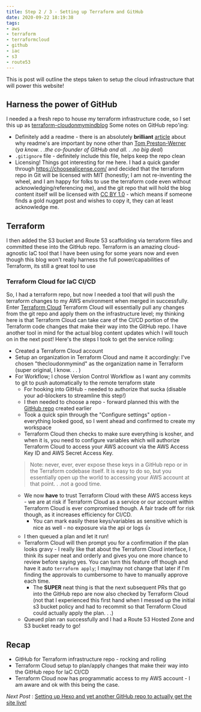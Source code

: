 ```yaml
---
title: Step 2 / 3 - Setting up Terraform and GitHub
date: 2020-09-22 18:19:38
tags: 
- aws
- terraform
- terraformcloud
- github
- iac
- s3
- route53
---
```


This is post will outline the steps taken to setup the cloud infrastructure that will power this website!

## Harness the power of GitHub
I needed a a fresh repo to house my terraform infrastructure code, so I set this up as [terraform-cloudonmymindblog](https://github.com/paulmarsicloud/terraform-cloudonmymindblog)
Some notes on GitHub repo'ing:
* Definitely add a readme - there is an absolutely **brilliant** [article](https://tom.preston-werner.com/2010/08/23/readme-driven-development.html) about why readme's are important by none other than [Tom Preston-Werner](https://twitter.com/mojombo/) (_ya know. . .the co-founder of GitHub and all. . .no big deal_)
* `.gitignore` file - definitely include this file, helps keep the repo clean
* Licensing! Things got interesting for me here. I had a quick gander through https://choosealicense.com/ and decided that the terraform repo in Git will be licensed with MIT (honestly; I am not re-inventing the wheel, and I am happy for folks to use the terraform code even without acknowledging/referencing me), and the git repo that will hold the blog content itself will be licensed with [CC BY 1.0](https://creativecommons.org/licenses/by/1.0/) - which means if someone finds a gold nugget post and wishes to copy it, they can at least acknowledge me.

## Terraform
I then added the S3 bucket and Route 53 scaffolding via terraform files and committed these into the GitHub repo.  Terraform is an amazing cloud-agnostic IaC tool that I have been using for some years now and even though this blog won't really harness the full power/capabilities of Terraform, its still a great tool to use

### Terraform Cloud for IaC CI/CD
So, I had a terraform repo, but now I needed a tool that will push the terraform changes to my AWS environment when merged in successfully.  Enter [Terraform Cloud](https://www.hashicorp.com/products/terraform/)
Terraform Cloud will essentially pull any changes from the git repo and apply them on the infrastructure level; my thinking here is that Terraform Cloud can take care of the CI/CD portion of the Terraform code changes that make their way into the GitHub repo.  I have another tool in mind for the actual blog content updates which I will touch on in the next post!
Here's the steps I took to get the service rolling:
* Created a Terraform Cloud account
* Setup an organization in Terraform Cloud and name it accordingly: I've chosen "thecloudonmymind" as the organization name in Terraform (super original, I know. . . )
* For Workflow; I chose Version Control Workflow as I want any commits to git to push automatically to the remote terraform state
    * For hooking into GitHub - needed to authorize that sucka (disable your ad-blockers to streamline this step!)
    * I then needed to choose a repo - forward planned this with the [GitHub repo](https://github.com/paulmarsicloud/terraform-cloudonmymindblog) created earlier
    * Took a quick spin through the "Configure settings" option - everything looked good, so I went ahead and confirmed to create my workspace
    * Terraform Cloud then checks to make sure everything is kosher, and when it is, you need to configure variables which will authorize Terraform Cloud to access your AWS account via the AWS Access Key ID and AWS Secret Access Key.
    > Note: never, ever, ever expose these keys in a GitHub repo or in the Terraform codebase itself.  It is easy to do so, but you essentially open up the world to accessing your AWS account at that point. . .not a good time.
    * We now **have** to trust Terraform Cloud with these AWS access keys - we are at risk if Terraform Cloud as a service or our account within Terraform Cloud is ever compromised though.  A fair trade off for risk though, as it increases efficiency for CI/CD.
        * You can mark easily these keys/variables as sensitive which is nice as well - no exposure via the api or logs 👍
    * I then queued a plan and let it run!
    * Terraform Cloud will then prompt you for a confirmation if the plan looks gravy - I really like that about the Terraform Cloud interface, I think its super neat and orderly and gives you one more chance to review before saying yes.  You can turn this feature off though and have it auto `terraform apply`; I may/may not change that later if I'm finding the approvals to cumbersome to have to manually approve each time.
        * The **SUPER** neat thing is that the next subsequent PRs that go into the GitHub repo are now also checked by Terraform Cloud (not that I experienced this first hand when I messed up the initial s3 bucket policy and had to recommit so that Terraform Cloud could actually apply the plan. . .)
    * Queued plan ran successfully and I had a Route 53 Hosted Zone and S3 bucket ready to go!

## Recap
* GitHub for Terraform infrastructure repo - rocking and rolling
* Terraform Cloud setup to plan/apply changes that make their way into the GitHub repo for IaC CI/CD
* Terraform Cloud now has programmatic access to my AWS account - I am aware and ok with this being the case.

_Next Post_ : [Setting up Hexo and yet another GitHub repo to actually get the site live!](/step_3)